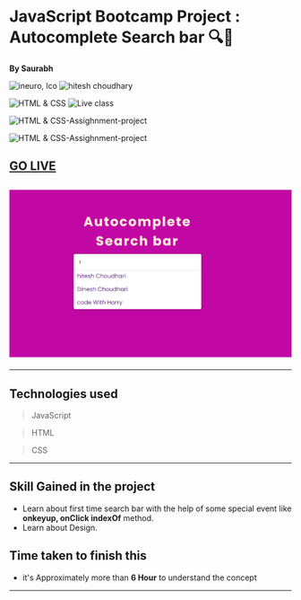 
# JavaScript Bootcamp Project : Autocomplete Search bar 🔍🔎 

**By Saurabh**

![ineuro, lco](https://img.shields.io/badge/iNeuron-LCO-green)
![hitesh choudhary](https://img.shields.io/badge/Hitesh--Choudhary-Full--stack--JS--bootcamp-red)

![HTML & CSS](https://img.shields.io/badge/HTML-CSS-orange)
![Live class](https://img.shields.io/badge/LIVE--CLASS-PROJECT--lightgrey)

![HTML & CSS-Assighnment-project](https://img.shields.io/badge/HTML--CSS--Javascript-red)

![HTML & CSS-Assighnment-project](https://img.shields.io/badge/Responsive-Ineuron--Assignment-blue)

## [GO LIVE](https://auto-search-bar.netlify.app/)

## ![image](./Images/Screenshot%202022-11-11%20120535.png)

---

## Technologies used

> JavaScript

> HTML

> CSS
---
## **Skill Gained in the project**
- Learn about first time search bar with the help of some special event like **onkeyup, onClick indexOf** method.
- Learn about Design.

## **Time taken to finish this**

- it's Approximately more than **6 Hour** to understand the concept

---
